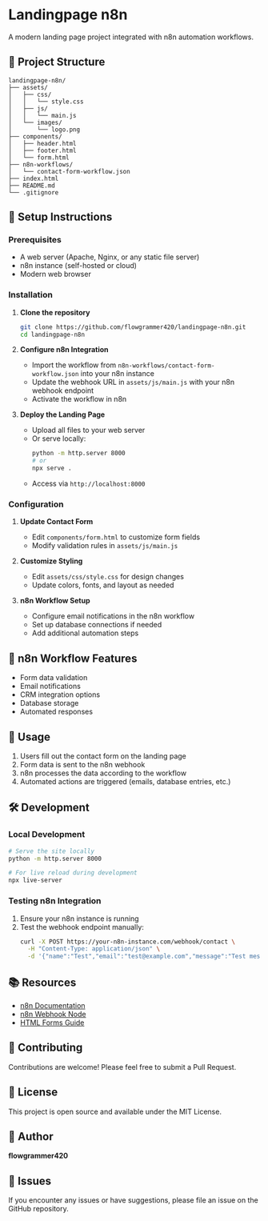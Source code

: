 # Landingpage n8n

A modern landing page project integrated with n8n automation workflows.

## 📁 Project Structure

```
landingpage-n8n/
├── assets/
│   ├── css/
│   │   └── style.css
│   ├── js/
│   │   └── main.js
│   └── images/
│       └── logo.png
├── components/
│   ├── header.html
│   ├── footer.html
│   └── form.html
├── n8n-workflows/
│   └── contact-form-workflow.json
├── index.html
├── README.md
└── .gitignore
```

## 🚀 Setup Instructions

### Prerequisites

- A web server (Apache, Nginx, or any static file server)
- n8n instance (self-hosted or cloud)
- Modern web browser

### Installation

1. **Clone the repository**
   ```bash
   git clone https://github.com/flowgrammer420/landingpage-n8n.git
   cd landingpage-n8n
   ```

2. **Configure n8n Integration**
   - Import the workflow from `n8n-workflows/contact-form-workflow.json` into your n8n instance
   - Update the webhook URL in `assets/js/main.js` with your n8n webhook endpoint
   - Activate the workflow in n8n

3. **Deploy the Landing Page**
   - Upload all files to your web server
   - Or serve locally:
     ```bash
     python -m http.server 8000
     # or
     npx serve .
     ```
   - Access via `http://localhost:8000`

### Configuration

1. **Update Contact Form**
   - Edit `components/form.html` to customize form fields
   - Modify validation rules in `assets/js/main.js`

2. **Customize Styling**
   - Edit `assets/css/style.css` for design changes
   - Update colors, fonts, and layout as needed

3. **n8n Workflow Setup**
   - Configure email notifications in the n8n workflow
   - Set up database connections if needed
   - Add additional automation steps

## 🔧 n8n Workflow Features

- Form data validation
- Email notifications
- CRM integration options
- Database storage
- Automated responses

## 📝 Usage

1. Users fill out the contact form on the landing page
2. Form data is sent to the n8n webhook
3. n8n processes the data according to the workflow
4. Automated actions are triggered (emails, database entries, etc.)

## 🛠️ Development

### Local Development

```bash
# Serve the site locally
python -m http.server 8000

# For live reload during development
npx live-server
```

### Testing n8n Integration

1. Ensure your n8n instance is running
2. Test the webhook endpoint manually:
   ```bash
   curl -X POST https://your-n8n-instance.com/webhook/contact \
     -H "Content-Type: application/json" \
     -d '{"name":"Test","email":"test@example.com","message":"Test message"}'
   ```

## 📚 Resources

- [n8n Documentation](https://docs.n8n.io/)
- [n8n Webhook Node](https://docs.n8n.io/integrations/builtin/core-nodes/n8n-nodes-base.webhook/)
- [HTML Forms Guide](https://developer.mozilla.org/en-US/docs/Learn/Forms)

## 🤝 Contributing

Contributions are welcome! Please feel free to submit a Pull Request.

## 📄 License

This project is open source and available under the MIT License.

## 👤 Author

**flowgrammer420**

## 🐛 Issues

If you encounter any issues or have suggestions, please file an issue on the GitHub repository.
